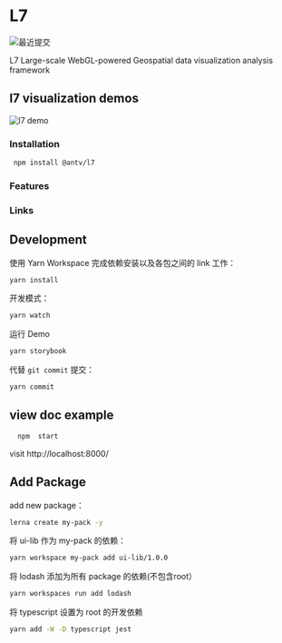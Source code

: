 # L7 

![最近提交](https://badgen.net/github/last-commit/antvis/L7)

L7 Large-scale WebGL-powered Geospatial data visualization analysis framework

## l7 visualization demos

![l7 demo](https://gw.alipayobjects.com/mdn/antv_site/afts/img/A*zOFwTJ9wHXQAAAAAAAAAAABkARQnAQ)

### Installation

```bash
 npm install @antv/l7
```

### Features


### Links


## Development

使用 Yarn Workspace 完成依赖安装以及各包之间的 link 工作：
```bash
yarn install
```

开发模式：
```bash
yarn watch
```

运行 Demo
```bash
yarn storybook
```

代替 `git commit` 提交：
```bash
yarn commit
```

## view doc example

```bash
  npm  start
```
visit http://localhost:8000/

## Add Package

add new package：
```bash
lerna create my-pack -y
```

将 ui-lib 作为 my-pack 的依赖：
```bash
yarn workspace my-pack add ui-lib/1.0.0
```

将 lodash 添加为所有 package 的依赖(不包含root）
```bash
yarn workspaces run add lodash
```

将 typescript 设置为 root 的开发依赖
```bash
yarn add -W -D typescript jest
```
